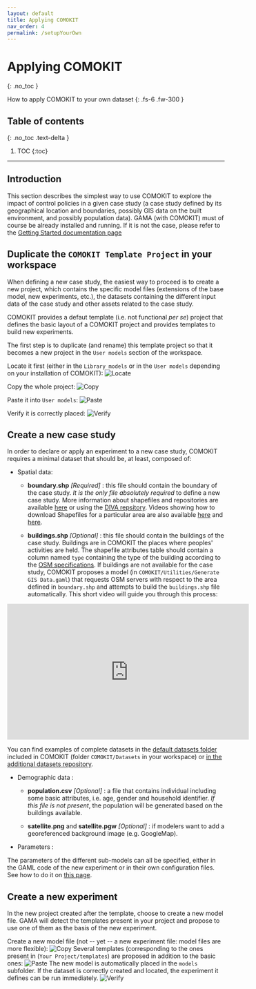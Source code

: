 ```yaml
---
layout: default
title: Applying COMOKIT
nav_order: 4
permalink: /setupYourOwn
---
```


# Applying COMOKIT
{: .no_toc }


How to apply COMOKIT to your own dataset
{: .fs-6 .fw-300 }

## Table of contents
{: .no_toc .text-delta }

1. TOC
{:toc}

---

## Introduction

This section describes the simplest way to use COMOKIT to explore the impact of control policies in a given case study (a case study defined by its geographical location and boundaries, possibly GIS data on the built environment, and possibly population data). 
GAMA (with COMOKIT) must of course be already installed and running. If it is not the case, please refer to the [Getting Started documentation page](gettingStarted)

## Duplicate the `COMOKIT Template Project` in your workspace

When defining a new case study, the easiest way to proceed is to create a new project, which contains the specific model files (extensions of the base model, new experiments, etc.), the datasets containing the different input data of the case study and other assets related to the case study.

COMOKIT provides a defaut template (i.e. not functional _per se_) project that defines the basic layout of a COMOKIT project and provides templates to build new experiments. 

The first step is to duplicate (and rename) this template project so that it becomes a new project in the `User models` section of the workspace. 

Locate it first (either in the `Library models` or in the `User models` depending on your installation of COMOKIT):
![Locate](assets/images/Template1.png)

Copy the whole project:
![Copy](assets/images/Template2.png)

Paste it into `User models`:
![Paste](assets/images/Template3.png)

Verify it is correctly placed: 
![Verify](assets/images/Template4.png)

## Create a new case study

In order to declare or apply an experiment to a new case study, COMOKIT requires a minimal dataset that should be, at least, composed of:

- Spatial data:

  - **boundary.shp** *[Required]*  : this file should contain the boundary of the case study. _It is the only file absolutely required_ to define a new case study. More information about shapefiles and repositories are available [here](https://wiki.openstreetmap.org/wiki/Shapefiles) or using the [DIVA repsitory](https://www.diva-gis.org/datadown). Videos showing how to download Shapefiles for a particular area are also available [here](https://www.youtube.com/watch?v=JN_65VXdgmA) and [here](https://www.youtube.com/watch?v=18cj3VKg9gM). 
  
  - **buildings.shp** *[Optional]* : this file should contain the buildings of the case study. Buildings are in COMOKIT the places where peoples' activities are held. The shapefile attributes table should contain a column named `type` containing the type of the building according to the [OSM specifications](https://wiki.openstreetmap.org/wiki/Map_Features#Building). If buildings are not available for the case study, COMOKIT proposes a model (in `COMOKIT/Utilities/Generate GIS Data.gaml`) that requests OSM servers with respect to the area defined in `boundary.shp` and attempts to build the `buildings.shp` file automatically. This short video will guide you through this process: 

<iframe width="560" height="315" src="https://www.youtube.com/embed/sQI63mgtYi4" frameborder="0" allow="accelerometer; autoplay; encrypted-media; gyroscope; picture-in-picture" allowfullscreen></iframe>

You can find examples of complete datasets in the [default datasets folder](https://github.com/COMOKIT/COMOKIT-Model/tree/master/COMOKIT/Datasets) included in COMOKIT (folder `COMOKIT/Datasets` in your workspace) or [in the additional datasets repository](https://github.com/COMOKIT/COMOKIT-Model/tree/master/COMOKIT/Datasets). 

- Demographic data : 

  - **population.csv** *[Optional]* : a file that contains individual including some basic attributes, i.e. age, gender and household identifier. _If this file is not present_, the population will be generated based on the buildings available.
  
  - **satellite.png** and **satellite.pgw** *[Optional]* : if modelers want to add a georeferenced background image (e.g. GoogleMap).

- Parameters :

The parameters of the different sub-models can all be specified, either in the GAML code of the new experiment or in their own configuration files. See how to do it on [this page](parameterize).

## Create a new experiment

In the new project created after the template, choose to create a new model file. GAMA will detect the templates present in your project and propose to use one of them as the basis of the new experiment. 

Create a new model file (not -- yet -- a new experiment file: model files are more flexible):
![Copy](assets/images/Template5.png)
Several templates (corresponding to the ones present in (`Your Project/templates`) are proposed in addition to the basic ones:
![Paste](assets/images/Template6.png)
The new model is automatically placed in the `models` subfolder. If the dataset is correctly created and located, the experiment it defines can be run immediately.
![Verify](assets/images/Template7.png)
